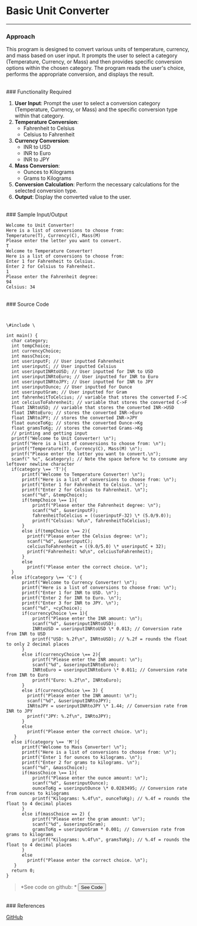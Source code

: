 # Basic Unit Converter

---

### Approach

This program is designed to convert various units of temperature, currency, and mass based on user input. It prompts the user to select a category (Temperature, Currency, or Mass) and then provides specific conversion options within the chosen category. The program reads the user's choice, performs the appropriate conversion, and displays the result.

<br />
### Functionality Required

1. **User Input**: Prompt the user to select a conversion category (Temperature, Currency, or Mass) and the specific conversion type within that category.
2. **Temperature Conversion**:
   - Fahrenheit to Celsius
   - Celsius to Fahrenheit
3. **Currency Conversion**:
   - INR to USD
   - INR to Euro
   - INR to JPY
4. **Mass Conversion**:
   - Ounces to Kilograms
   - Grams to Kilograms
5. **Conversion Calculation**: Perform the necessary calculations for the selected conversion type.
6. **Output**: Display the converted value to the user.

<br />
### Sample Input/Output

```
Welcome to Unit Converter! 
Here is a list of conversions to choose from: 
Temperature(T), Currency(C), Mass(M) 
Please enter the letter you want to convert.
T
Welcome to Temperature Converter! 
Here is a list of conversions to choose from: 
Enter 1 for Fahrenheit to Celsius. 
Enter 2 for Celsius to Fahrenheit. 
1
Please enter the Fahrenheit degree: 
94
Celsius: 34
```

<br />
### Source Code

<pre><code language='c'>

\#include \<stdio.h\>

int main() {
  char category;
  int tempChoice;
  int currencyChoice;
  int massChoice;
  int userinputF; // User inputted Fahrenheit
  int userinputC; // User inputted Celsius
  int userinputINRtoUSD; // User inputted for INR to USD
  int userinputINRtoEuro; // User inputted for INR to Euro
  int userinputINRtoJPY; // User inputted for INR to JPY
  int userinputOunce; // User inputted for Ounce
  int userinputGram; // User inputted for Gram
  int fahrenheitToCelcius; // variable that stores the converted F->C
  int celciusToFahrenheit; // variable that stores the converted C->F
  float INRtoUSD; // variable that stores the converted INR->USD
  float INRtoEuro; // stores the converted INR->Euro
  float INRtoJPY; // stores the converted INR->JPY
  float ounceToKg; // stores the converted Ounce->Kg
  float gramsToKg; // stores the converted Grams->Kg
  // printing and getting input
  printf("Welcome to Unit Converter! \n");
  printf("Here is a list of conversions to choose from: \n");
  printf("Temperature(T), Currency(C), Mass(M) \n");
  printf("Please enter the letter you want to convert.\n");
  scanf(" %c", &category); // Note the space before %c to consume any leftover newline character
  if(category \== 'T'){
      printf("Welcome to Temperature Converter! \n");
      printf("Here is a list of conversions to choose from: \n");
      printf("Enter 1 for Fahrenheit to Celsius. \n");
      printf("Enter 2 for Celsius to Fahrenheit. \n");
      scanf("%d", &tempChoice);
      if(tempChoice \== 1){
          printf("Please enter the Fahrenheit degree: \n");
          scanf("%d", &userinputF);
          fahrenheitToCelcius = ((userinputF-32) \* (5.0/9.0));
          printf("Celsius: %d\n", fahrenheitToCelcius);
      }
      else if(tempChoice \== 2){
        printf("Please enter the Celsius degree: \n");
        scanf("%d", &userinputC);
        celciusToFahrenheit = ((9.0/5.0) \* userinputC + 32);
        printf("Fahrenheit: %d\n", celciusToFahrenheit);
      }
      else
        printf("Please enter the correct choice. \n");
  }
  else if(category \== 'C') {
      printf("Welcome to Currency Converter! \n");
      printf("Here is a list of conversions to choose from: \n");
      printf("Enter 1 for INR to USD. \n");
      printf("Enter 2 for INR to Euro. \n");
      printf("Enter 3 for INR to JPY. \n");
      scanf("%d", &currencyChoice);
      if(currencyChoice \== 1){
          printf("Please enter the INR amount: \n");
          scanf("%d", &userinputINRtoUSD);
          INRtoUSD = userinputINRtoUSD \* 0.013; // Conversion rate from INR to USD
          printf("USD: %.2f\n", INRtoUSD); // %.2f = rounds the float to only 2 decimal places
      }
      else if(currencyChoice \== 2){
          printf("Please enter the INR amount: \n");
          scanf("%d", &userinputINRtoEuro);
          INRtoEuro = userinputINRtoEuro \* 0.011; // Conversion rate from INR to Euro
          printf("Euro: %.2f\n", INRtoEuro);
      }
      else if(currencyChoice \== 3) {
        printf("Please enter the INR amount: \n");
        scanf("%d", &userinputINRtoJPY);
        INRtoJPY = userinputINRtoJPY \* 1.44; // Conversion rate from INR to JPY
        printf("JPY: %.2f\n", INRtoJPY);
      }
      else
        printf("Please enter the correct choice. \n");
   }
  else if(category \== 'M'){
      printf("Welcome to Mass Converter! \n");
      printf("Here is a list of conversions to choose from: \n");
      printf("Enter 1 for ounces to kilograms. \n");
      printf("Enter 2 for grams to kilograms. \n");
      scanf("%d", &massChoice);
      if(massChoice \== 1){
          printf("Please enter the ounce amount: \n");
          scanf("%d", &userinputOunce);
          ounceToKg = userinputOunce \* 0.0283495; // Conversion rate from ounces to kilograms
          printf("Kilograms: %.4f\n", ounceToKg); // %.4f = rounds the float to 4 decimal places
      }
      else if(massChoice == 2) {
          printf("Please enter the gram amount: \n");
          scanf("%d", &userinputGram);
          gramsToKg = userinputGram * 0.001; // Conversion rate from grams to kilograms
          printf("Kilograms: %.4f\n", gramsToKg); // %.4f = rounds the float to 4 decimal places
      }
      else 
        printf("Please enter the correct choice. \n");
   }
  return 0;
}
</code></pre>

> *See code on github: * <button name='basic-unit-converter' language='c'>See Code</button>

<br />
### References

<u>[GitHub](https://github.com/achen58/Basic-Unit-Converter)</u>